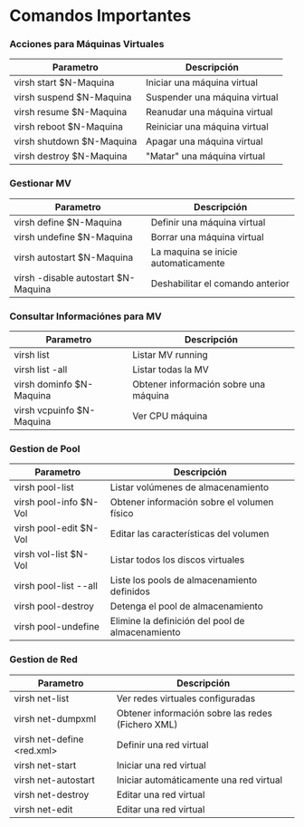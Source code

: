 # Comandos Importantes


### Acciones para Máquinas Virtuales

| Parametro                  | Descripción                        |
|----------------------------|------------------------------------|
| virsh start $N-Maquina     | Iniciar una máquina virtual        |
| virsh suspend $N-Maquina   | Suspender una máquina virtual      |
| virsh resume $N-Maquina    | Reanudar una máquina virtual       |
| virsh reboot $N-Maquina    | Reiniciar una máquina virtual      |
| virsh shutdown $N-Maquina  | Apagar una máquina virtual         |
| virsh destroy $N-Maquina   | "Matar" una máquina virtual        |


### Gestionar MV  
| Parametro                           | Descripción                         |
|-------------------------------------|-------------------------------------|
| virsh define $N-Maquina             | Definir una máquina virtual         |
| virsh undefine $N-Maquina           | Borrar una máquina virtual          |
| virsh autostart $N-Maquina          | La maquina se inicie automaticamente|
| virsh -disable autostart $N-Maquina | Deshabilitar el comando anterior    |



### Consultar Informaciónes para MV
| Parametro                  | Descripción                            |
|----------------------------|----------------------------------------|
| virsh list                 | Listar MV running                      |
| virsh list -all            | Listar todas la MV                     |
| virsh dominfo $N-Maquina   | Obtener información sobre una máquina  |
| virsh vcpuinfo $N-Maquina  | Ver CPU máquina                        |


### Gestion de Pool

| Parametro                  | Descripción                                       |
|----------------------------|---------------------------------------------------|
| virsh pool-list     | Listar volúmenes de almacenamiento                       |
| virsh pool-info $N-Vol     | Obtener información sobre el volumen físico       |
| virsh pool-edit $N-Vol     | Editar las características del volumen            |
| virsh vol-list $N-Vol      | Listar todos los discos virtuales                 |
| virsh pool-list  --all     | Liste los pools de almacenamiento definidos       |
| virsh pool-destroy         | Detenga el pool de almacenamiento                 |
| virsh pool-undefine        | Elimine la definición del pool de almacenamiento  |



### Gestion de Red

| Parametro                  | Descripción                                        |
|----------------------------|----------------------------------------------------|
| virsh net-list             | Ver redes virtuales configuradas                   |
| virsh net-dumpxml <red>    | Obtener información sobre las redes (Fichero XML)  |
| virsh net-define <red.xml> | Definir una red virtual                            |
| virsh net-start <red>      | Iniciar una red virtual                            |
| virsh net-autostart <red>  | Iniciar automáticamente una red virtual            |
| virsh net-destroy <red>    | Editar una red virtual                             |
| virsh net-edit <red>       | Editar una red virtual                             |